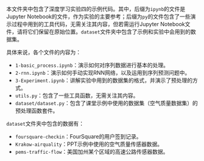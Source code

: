 本文件夹中包含了深度学习实验四的示例代码。其中，后缀为`ipynb`的文件是Jupyter Notebook的文件，作为实验的主要参考；后缀为`py`的文件包含了一些演示过程中用到的工具代码，无需关注其内容，但若需运行Jupyter Notebook文件，请将它们保留在原始位置。`dataset`文件夹中包含了示例和实验中会用到的数据集。

具体来说，各个文件的内容为：

- `1-basic_process.ipynb`：演示如何对序列数据进行基本的处理。
- `2-rnn.ipynb`：演示如何手动实现RNN网络，以及运用到序列预测问题中。
- `3-Experiment.ipynb`：讲解实验中用到的数据集的格式，并演示了预处理的方式。
- `utils.py`：包含了一些工具函数，无需关注其内容。
- `dataset/dataset.py`：包含了课堂示例中使用的数据集（空气质量数据集）的预处理函数套件。

`dataset`文件夹中包含的数据有：

- `foursquare-checkin`：FourSquare的用户签到记录。
- `Krakow-airquality`：PPT示例中使用的空气质量传感器数据。
- `pems-traffic-flow`：美国加州某个区域的高速公路传感器数据。

